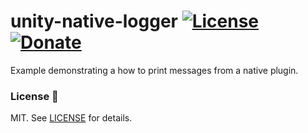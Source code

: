unity-native-logger [![License](https://img.shields.io/badge/License-MIT-lightgrey.svg?style=flat)](http://mit-license.org) [![Donate](https://img.shields.io/badge/Donate-PayPal-green.svg)](https://www.paypal.me/andyduboc/5usd)
==========

Example demonstrating a how to print messages from a native plugin.

### License :pencil:

MIT. See [LICENSE](https://github.com/andydbc/unity-native-logger/blob/master/LICENSE) for details.

